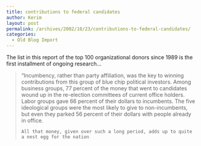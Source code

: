 ```yaml
---
title: contributions to federal candidates
author: Kerim
layout: post
permalink: /archives/2002/10/23/contributions-to-federal-candidates/
categories:
  - Old Blog Import
---
```

The list in this report of the top 100 organizational donors since 1989 is the first installment of ongoing research&#8230;


>   &#8220;Incumbency, rather than party affiliation, was the key to winning contributions from this group of blue chip political investors. Among business groups, 77 percent of the money that went to candidates wound up in the re-election committees of current office holders. Labor groups gave 66 percent of their dollars to incumbents. The five ideological groups were the most likely to give to non-incumbents, but even they parked 56 percent of their dollars with people already in office. 
>   
>   
>     All that money, given over such a long period, adds up to quite a nest egg for the nation
>   
>   

>   
>  